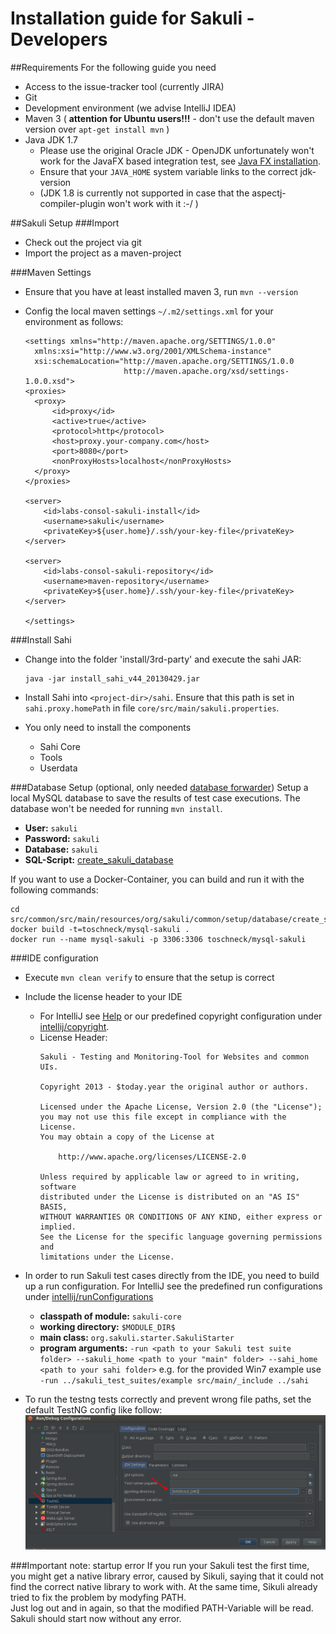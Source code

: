 # Installation guide for Sakuli - Developers

##Requirements
For the following guide you need

* Access to the issue-tracker tool (currently JIRA)
* Git
* Development environment (we advise IntelliJ IDEA)
* Maven 3 ( __attention for Ubuntu users!!!__ - don't use the default maven version over `apt-get install mvn` ) 
* Java JDK 1.7
  * Please use the original Oracle JDK - OpenJDK unfortunately won't work for the JavaFX based integration test, see [Java FX installation](java_fx_installation). 
  * Ensure that your `JAVA_HOME` system variable links to the correct jdk-version
  * (JDK 1.8 is currently not supported in case that the aspectj-compiler-plugin won't work with it :-/ )


##Sakuli Setup
###Import
* Check out the project via git
* Import the project as a maven-project

###Maven Settings
* Ensure that you have at least installed maven 3, run `mvn --version`
* Config the local maven settings `~/.m2/settings.xml` for your environment as follows:
    
     ```
     <settings xmlns="http://maven.apache.org/SETTINGS/1.0.0"
       xmlns:xsi="http://www.w3.org/2001/XMLSchema-instance"
       xsi:schemaLocation="http://maven.apache.org/SETTINGS/1.0.0
                           http://maven.apache.org/xsd/settings-1.0.0.xsd">
     <proxies>
       <proxy>
           <id>proxy</id>
           <active>true</active>
           <protocol>http</protocol>
           <host>proxy.your-company.com</host>
           <port>8080</port>
           <nonProxyHosts>localhost</nonProxyHosts>
       </proxy>
     </proxies>
     
     <server>
         <id>labs-consol-sakuli-install</id>
         <username>sakuli</username>
         <privateKey>${user.home}/.ssh/your-key-file</privateKey>
     </server>
 
     <server>
         <id>labs-consol-sakuli-repository</id>
         <username>maven-repository</username>
         <privateKey>${user.home}/.ssh/your-key-file</privateKey>
     </server>
     
     </settings>
     
     ```

###Install Sahi
* Change into the folder 'install/3rd-party' and execute the sahi JAR:

    ```
    java -jar install_sahi_v44_20130429.jar
    ```

* Install Sahi into `<project-dir>/sahi`. Ensure that this path is set in `sahi.proxy.homePath` in file
  `core/src/main/sakuli.properties`.

* You only need to install the components
	* Sahi Core
	* Tools
	* Userdata

###Database Setup (optional, only needed [database forwarder](../../docs/forwarder-database.md))
Setup a local MySQL database to save the results of test case executions. The database won't be needed for running `mvn install`.

* __User:__ `sakuli`
* __Password:__ `sakuli`
* __Database:__ `sakuli`
* __SQL-Script:__ [create_sakuli_database](../../src/common/src/main/resources/org/sakuli/common/setup/database/create_sakuli_database)

If you want to use a Docker-Container, you can build and run it with the following commands:
    
    cd src/common/src/main/resources/org/sakuli/common/setup/database/create_sakuli_database
    docker build -t=toschneck/mysql-sakuli .
    docker run --name mysql-sakuli -p 3306:3306 toschneck/mysql-sakuli

###IDE configuration

* Execute `mvn clean verify` to ensure that the setup is correct
* Include the license header to your IDE
  * For IntelliJ see [Help](http://www.jetbrains.com/idea/webhelp/generating-and-updating-copyright-notice.html) or our predefined copyright configuration under [intellij/copyright](intellij/copyright).
  * License Header:
    ```
    Sakuli - Testing and Monitoring-Tool for Websites and common UIs.

    Copyright 2013 - $today.year the original author or authors.

    Licensed under the Apache License, Version 2.0 (the "License");
    you may not use this file except in compliance with the License.
    You may obtain a copy of the License at

        http://www.apache.org/licenses/LICENSE-2.0

    Unless required by applicable law or agreed to in writing, software
    distributed under the License is distributed on an "AS IS" BASIS,
    WITHOUT WARRANTIES OR CONDITIONS OF ANY KIND, either express or implied.
    See the License for the specific language governing permissions and
    limitations under the License.
    ```
* In order to run Sakuli test cases directly from the IDE, you need to build up a run configuration. For IntelliJ see the predefined run configurations under [intellij/runConfigurations](intellij/runConfigurations)
  * __classpath of module:__ `sakuli-core`
  * __working directory:__ `$MODULE_DIR$`
  * __main class:__ `org.sakuli.starter.SakuliStarter`
  * __program arguments:__ 
    ```-run <path to your Sakuli test suite folder> --sakuli_home <path to your "main" folder> --sahi_home <path to your sahi folder>```
    e.g. for the provided Win7 example use `-run ../sakuli_test_suites/example src/main/_include ../sahi`

* To run the testng tests correctly and prevent wrong file paths, set the default TestNG config like follow:
  ![](../pics/intellij_testng_run_config.png)

###Important note: startup error
If you run your Sakuli test the first time, you might get a native library error, caused by Sikuli, saying that it could not find the correct native library to work with. At the same time, Sikuli already tried to fix the problem by modyfing PATH.  
Just log out and in again, so that the modified PATH-Variable will be read. Sakuli should start now without any error. 
